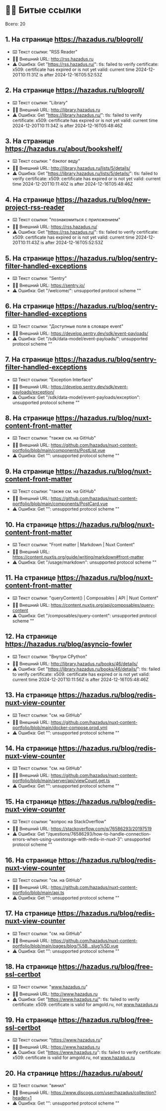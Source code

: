 # ⛓️‍💥 Битые ссылки

Всего: 20

## 1. На странице https://hazadus.ru/blogroll/

- ⌨️ Текст ссылки: "RSS Reader"
- ⛓️‍💥 Внешний URL: http://rss.hazadus.ru
- ⚠️ Ошибка: Get "https://rss.hazadus.ru/": tls: failed to verify certificate: x509: certificate has expired or is not yet valid: current time 2024-12-20T10:11:31Z is after 2024-12-16T05:52:53Z

## 2. На странице https://hazadus.ru/blogroll/

- ⌨️ Текст ссылки: "Library"
- ⛓️‍💥 Внешний URL: http://library.hazadus.ru
- ⚠️ Ошибка: Get "https://library.hazadus.ru/": tls: failed to verify certificate: x509: certificate has expired or is not yet valid: current time 2024-12-20T10:11:34Z is after 2024-12-16T05:48:46Z

## 3. На странице https://hazadus.ru/about/bookshelf/

- ⌨️ Текст ссылки: " бэклог веду"
- ⛓️‍💥 Внешний URL: http://library.hazadus.ru/lists/5/details/
- ⚠️ Ошибка: Get "https://library.hazadus.ru/lists/5/details/": tls: failed to verify certificate: x509: certificate has expired or is not yet valid: current time 2024-12-20T10:11:40Z is after 2024-12-16T05:48:46Z

## 4. На странице https://hazadus.ru/blog/new-project-rss-reader

- ⌨️ Текст ссылки: "познакомиться с приложением"
- ⛓️‍💥 Внешний URL: https://rss.hazadus.ru/
- ⚠️ Ошибка: Get "https://rss.hazadus.ru/": tls: failed to verify certificate: x509: certificate has expired or is not yet valid: current time 2024-12-20T10:11:43Z is after 2024-12-16T05:52:53Z

## 5. На странице https://hazadus.ru/blog/sentry-filter-handled-exceptions

- ⌨️ Текст ссылки: "Sentry"
- ⛓️‍💥 Внешний URL: https://sentry.io/
- ⚠️ Ошибка: Get "/welcome/": unsupported protocol scheme ""

## 6. На странице https://hazadus.ru/blog/sentry-filter-handled-exceptions

- ⌨️ Текст ссылки: "Доступные поля в словаре event"
- ⛓️‍💥 Внешний URL: https://develop.sentry.dev/sdk/event-payloads/
- ⚠️ Ошибка: Get "/sdk/data-model/event-payloads/": unsupported protocol scheme ""

## 7. На странице https://hazadus.ru/blog/sentry-filter-handled-exceptions

- ⌨️ Текст ссылки: "Exception Interface"
- ⛓️‍💥 Внешний URL: https://develop.sentry.dev/sdk/event-payloads/exception/
- ⚠️ Ошибка: Get "/sdk/data-model/event-payloads/exception": unsupported protocol scheme ""

## 8. На странице https://hazadus.ru/blog/nuxt-content-front-matter

- ⌨️ Текст ссылки: "также см. на GitHub"
- ⛓️‍💥 Внешний URL: https://github.com/hazadus/nuxt-content-portfolio/blob/main/components/PostList.vue
- ⚠️ Ошибка: Get "": unsupported protocol scheme ""

## 9. На странице https://hazadus.ru/blog/nuxt-content-front-matter

- ⌨️ Текст ссылки: "также см. на GitHub"
- ⛓️‍💥 Внешний URL: https://github.com/hazadus/nuxt-content-portfolio/blob/main/components/PostCard.vue
- ⚠️ Ошибка: Get "": unsupported protocol scheme ""

## 10. На странице https://hazadus.ru/blog/nuxt-content-front-matter

- ⌨️ Текст ссылки: "Front matter | Markdown | Nuxt Content"
- ⛓️‍💥 Внешний URL: https://content.nuxtjs.org/guide/writing/markdown#front-matter
- ⚠️ Ошибка: Get "/usage/markdown": unsupported protocol scheme ""

## 11. На странице https://hazadus.ru/blog/nuxt-content-front-matter

- ⌨️ Текст ссылки: "queryContent() | Composables | API | Nuxt Content"
- ⛓️‍💥 Внешний URL: https://content.nuxtjs.org/api/composables/query-content
- ⚠️ Ошибка: Get "/composables/query-content": unsupported protocol scheme ""

## 12. На странице https://hazadus.ru/blog/asyncio-fowler

- ⌨️ Текст ссылки: "Внутри CPython"
- ⛓️‍💥 Внешний URL: http://library.hazadus.ru/books/46/details/
- ⚠️ Ошибка: Get "https://library.hazadus.ru/books/46/details/": tls: failed to verify certificate: x509: certificate has expired or is not yet valid: current time 2024-12-20T10:11:56Z is after 2024-12-16T05:48:46Z

## 13. На странице https://hazadus.ru/blog/redis-nuxt-view-counter

- ⌨️ Текст ссылки: "см. на GitHub"
- ⛓️‍💥 Внешний URL: https://github.com/hazadus/nuxt-content-portfolio/blob/main/docker-compose.prod.yml
- ⚠️ Ошибка: Get "": unsupported protocol scheme ""

## 14. На странице https://hazadus.ru/blog/redis-nuxt-view-counter

- ⌨️ Текст ссылки: "см. на GitHub"
- ⛓️‍💥 Внешний URL: https://github.com/hazadus/nuxt-content-portfolio/blob/main/server/api/viewCount.get.ts
- ⚠️ Ошибка: Get "": unsupported protocol scheme ""

## 15. На странице https://hazadus.ru/blog/redis-nuxt-view-counter

- ⌨️ Текст ссылки: "вопрос на StackOverflow"
- ⛓️‍💥 Внешний URL: https://stackoverflow.com/q/76586293/20197519
- ⚠️ Ошибка: Get "/questions/76586293/how-to-handle-connection-errors-when-using-usestorage-with-redis-in-nuxt-3": unsupported protocol scheme ""

## 16. На странице https://hazadus.ru/blog/redis-nuxt-view-counter

- ⌨️ Текст ссылки: "см. на GitHub"
- ⛓️‍💥 Внешний URL: https://github.com/hazadus/nuxt-content-portfolio/blob/main/api.ts
- ⚠️ Ошибка: Get "": unsupported protocol scheme ""

## 17. На странице https://hazadus.ru/blog/redis-nuxt-view-counter

- ⌨️ Текст ссылки: "см. на GitHub"
- ⛓️‍💥 Внешний URL: https://github.com/hazadus/nuxt-content-portfolio/blob/main/pages/blog/%5B...slug%5D.vue
- ⚠️ Ошибка: Get "": unsupported protocol scheme ""

## 18. На странице https://hazadus.ru/blog/free-ssl-certbot

- ⌨️ Текст ссылки: "www.hazadus.ru"
- ⛓️‍💥 Внешний URL: http://www.hazadus.ru
- ⚠️ Ошибка: Get "https://www.hazadus.ru/": tls: failed to verify certificate: x509: certificate is valid for amgold.ru, not www.hazadus.ru

## 19. На странице https://hazadus.ru/blog/free-ssl-certbot

- ⌨️ Текст ссылки: "https://www.hazadus.ru"
- ⛓️‍💥 Внешний URL: https://www.hazadus.ru
- ⚠️ Ошибка: Get "https://www.hazadus.ru": tls: failed to verify certificate: x509: certificate is valid for amgold.ru, not www.hazadus.ru

## 20. На странице https://hazadus.ru/about/

- ⌨️ Текст ссылки: "винил"
- ⛓️‍💥 Внешний URL: https://www.discogs.com/user/hazadus/collection?header=1
- ⚠️ Ошибка: Get "": unsupported protocol scheme ""
